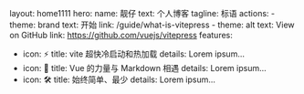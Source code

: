 layout: home1111
hero:
name: 靓仔
text: 个人博客
tagline: 标语
actions: - theme: brand
text: 开始
link: /guide/what-is-vitepress - theme: alt
text: View on GitHub
link: https://github.com/vuejs/vitepress
features:

- icon: ⚡️
  title: vite 超快冷启动和热加载
  details: Lorem ipsum...
- icon: 🖖
  title: Vue 的力量与 Markdown 相遇
  details: Lorem ipsum...
- icon: 🛠️
  title: 始终简单、最少
  details: Lorem ipsum...

<style>
:root {
  --vp-home-hero-name-color: transparent;
  --vp-home-hero-name-background: -webkit-linear-gradient(120deg, #bd34fe, #41d1ff);
}
</style>

